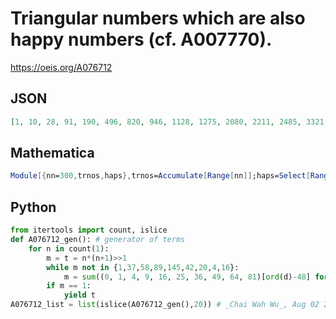 # Triangular numbers which are also happy numbers \(cf\. A007770\)\.
https://oeis.org/A076712
## JSON
```JSON
[1, 10, 28, 91, 190, 496, 820, 946, 1128, 1275, 2080, 2211, 2485, 3321, 4278, 8128, 8256, 8778, 9591, 9730, 11476, 12090, 12880, 13203, 13366, 13530, 15753, 16471, 17205, 17578, 20910, 21115, 21321, 22791, 24753, 25651, 27261, 29890, 30135, 31626, 33670, 35245]
```
## Mathematica
```Mathematica
Module[{nn=300,trnos,haps},trnos=Accumulate[Range[nn]];haps=Select[Range[ (nn(nn+1))/2], FixedPoint[ Total[IntegerDigits[#]^2]&,#,10]==1&];Intersection[ trnos,haps]] (* _Harvey P. Dale_, Aug 15 2014 *)
```
## Python
```Python
from itertools import count, islice
def A076712_gen(): # generator of terms
    for n in count(1):
        m = t = n*(n+1)>>1
        while m not in {1,37,58,89,145,42,20,4,16}:
            m = sum((0, 1, 4, 9, 16, 25, 36, 49, 64, 81)[ord(d)-48] for d in str(m))
        if m == 1:
            yield t
A076712_list = list(islice(A076712_gen(),20)) # _Chai Wah Wu_, Aug 02 2023
```
